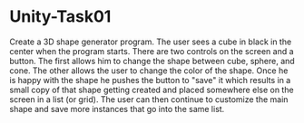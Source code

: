 # Unity-Task01
Create a 3D shape generator program. The user sees a cube in black in the center when the program starts. There are two controls on the screen and a button. The first allows him to change the shape between cube, sphere, and cone. The other allows the user to change the color of the shape. Once he is happy with the shape he pushes the button to "save" it which results in a small copy of that shape getting created and placed somewhere else on the screen in a list (or grid). The user can then continue to customize the main shape and save more instances that go into the same list.
